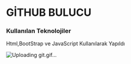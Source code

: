 <h1>GİTHUB BULUCU</h1>

<h3>Kullanılan Teknolojiler</h3>

<p>Html,BootStrap ve JavaScript Kullanılarak Yapıldı </p>

![Uploading git.gif…]()
